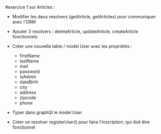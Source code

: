 #exercice 1 
sur Articles : 
- Modifier les deux resolvers (getArticle, getArticles) pour communiquer avec l'ORM
- Ajouter 3 resolvers : deleteArticle, updateArticle, createArticle fonctionnels

- Créer une nouvelle table / model User avec les propriétés : 
    - firstName
    - lastName
    - mail
    - password
    - isAdmin
    - dateBirth
    - city
    - address
    - zipcode
    - phone

- Typer dans graphQl le model User
- Créer un resolver registerUser() pour faire l'inscription, qui doit être fonctionnel
